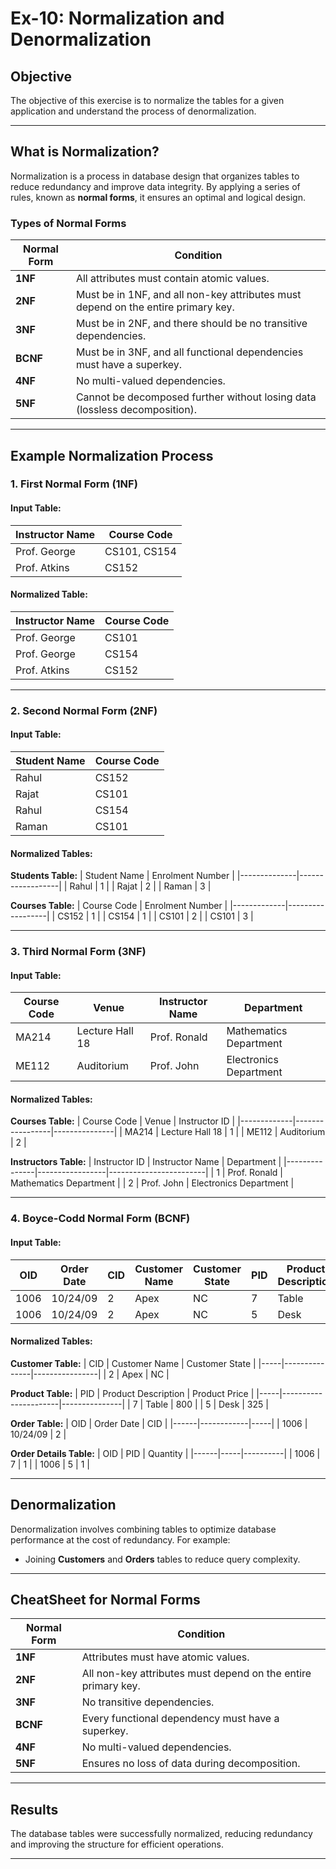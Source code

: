 # Ex-10: Normalization and Denormalization

## Objective
The objective of this exercise is to normalize the tables for a given application and understand the process of denormalization.

---

## What is Normalization?
Normalization is a process in database design that organizes tables to reduce redundancy and improve data integrity. By applying a series of rules, known as **normal forms**, it ensures an optimal and logical design.

### Types of Normal Forms
| **Normal Form** | **Condition**                                                                  |
|------------------|-------------------------------------------------------------------------------|
| **1NF**          | All attributes must contain atomic values.                                   |
| **2NF**          | Must be in 1NF, and all non-key attributes must depend on the entire primary key. |
| **3NF**          | Must be in 2NF, and there should be no transitive dependencies.              |
| **BCNF**         | Must be in 3NF, and all functional dependencies must have a superkey.        |
| **4NF**          | No multi-valued dependencies.                                               |
| **5NF**          | Cannot be decomposed further without losing data (lossless decomposition).  |

---

## Example Normalization Process

### 1. First Normal Form (1NF)
#### Input Table:
| Instructor Name | Course Code       |
|-----------------|-------------------|
| Prof. George    | CS101, CS154      |
| Prof. Atkins    | CS152             |

#### Normalized Table:
| Instructor Name | Course Code |
|-----------------|-------------|
| Prof. George    | CS101       |
| Prof. George    | CS154       |
| Prof. Atkins    | CS152       |

---

### 2. Second Normal Form (2NF)
#### Input Table:
| Student Name | Course Code |
|--------------|-------------|
| Rahul        | CS152       |
| Rajat        | CS101       |
| Rahul        | CS154       |
| Raman        | CS101       |

#### Normalized Tables:
**Students Table:**
| Student Name | Enrolment Number |
|--------------|------------------|
| Rahul        | 1                |
| Rajat        | 2                |
| Raman        | 3                |

**Courses Table:**
| Course Code | Enrolment Number |
|-------------|------------------|
| CS152       | 1                |
| CS154       | 1                |
| CS101       | 2                |
| CS101       | 3                |

---

### 3. Third Normal Form (3NF)
#### Input Table:
| Course Code | Venue           | Instructor Name | Department             |
|-------------|-----------------|-----------------|------------------------|
| MA214       | Lecture Hall 18 | Prof. Ronald    | Mathematics Department |
| ME112       | Auditorium      | Prof. John      | Electronics Department |

#### Normalized Tables:
**Courses Table:**
| Course Code | Venue           | Instructor ID |
|-------------|-----------------|---------------|
| MA214       | Lecture Hall 18 | 1             |
| ME112       | Auditorium      | 2             |

**Instructors Table:**
| Instructor ID | Instructor Name | Department             |
|---------------|-----------------|------------------------|
| 1             | Prof. Ronald    | Mathematics Department |
| 2             | Prof. John      | Electronics Department |

---

### 4. Boyce-Codd Normal Form (BCNF)
#### Input Table:
| OID  | Order Date | CID | Customer Name | Customer State | PID | Product Description | Product Price | Quantity |
|------|------------|-----|---------------|----------------|-----|----------------------|---------------|----------|
| 1006 | 10/24/09   | 2   | Apex          | NC             | 7   | Table               | 800           | 1        |
| 1006 | 10/24/09   | 2   | Apex          | NC             | 5   | Desk                | 325           | 1        |

#### Normalized Tables:
**Customer Table:**
| CID | Customer Name | Customer State |
|-----|---------------|----------------|
| 2   | Apex          | NC             |

**Product Table:**
| PID | Product Description | Product Price |
|-----|----------------------|---------------|
| 7   | Table               | 800           |
| 5   | Desk                | 325           |

**Order Table:**
| OID  | Order Date | CID |
|------|------------|-----|
| 1006 | 10/24/09   | 2   |

**Order Details Table:**
| OID  | PID | Quantity |
|------|-----|----------|
| 1006 | 7   | 1        |
| 1006 | 5   | 1        |

---

## Denormalization
Denormalization involves combining tables to optimize database performance at the cost of redundancy. For example:
- Joining **Customers** and **Orders** tables to reduce query complexity.

---

## CheatSheet for Normal Forms
| **Normal Form** | **Condition**                                                                  |
|------------------|-------------------------------------------------------------------------------|
| **1NF**          | Attributes must have atomic values.                                          |
| **2NF**          | All non-key attributes must depend on the entire primary key.               |
| **3NF**          | No transitive dependencies.                                                 |
| **BCNF**         | Every functional dependency must have a superkey.                           |
| **4NF**          | No multi-valued dependencies.                                               |
| **5NF**          | Ensures no loss of data during decomposition.                               |

---

## Results
The database tables were successfully normalized, reducing redundancy and improving the structure for efficient operations.

---

